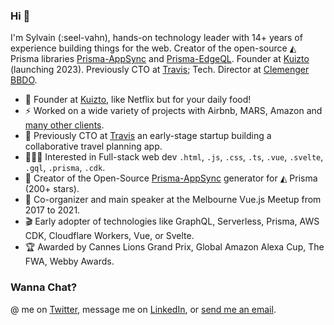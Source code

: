 ### Hi 🖖

I'm Sylvain (:seel-vahn), hands-on technology leader with 14+ years of experience building things for the web. Creator of the open-source ◭ Prisma libraries [Prisma-AppSync](https://github.com/maoosi/prisma-appsync) and [Prisma-EdgeQL](https://github.com/kuizto/prisma-edgeql). Founder at [Kuizto](https://kuizto.co) (launching 2023). Previously CTO at [Travis](https://www.travistravis.co/plan-a-trip); Tech. Director at [Clemenger BBDO](https://www.clemengerbbdo.com.au/).

- 🍉 Founder at [Kuizto](https://kuizto.co), like Netflix but for your daily food!
- ⚡️ Worked on a wide variety of projects with Airbnb, MARS, Amazon and [many other clients](https://sylvainsimao.com).
- 🧳 Previously CTO at [Travis](https://www.travistravis.co/plan-a-trip) an early-stage startup building a collaborative travel planning app.
- 👨🏽‍💻 Interested in Full-stack web dev `.html`, `.js`, `.css`, `.ts`, `.vue`, `.svelte`, `.gql`, `.prisma`, `.cdk`.
- 👾 Creator of the Open-Source [Prisma-AppSync](https://prisma-appsync.vercel.app) generator for ◭ Prisma (200+ stars).
- 💬 Co-organizer and main speaker at the Melbourne Vue.js Meetup from 2017 to 2021.
- 🎬 Early adopter of technologies like GraphQL, Serverless, Prisma, AWS CDK, Cloudflare Workers, Vue, or Svelte.
- 🏆 Awarded by Cannes Lions Grand Prix, Global Amazon Alexa Cup, The FWA, Webby Awards.

### Wanna Chat?

@ me on [Twitter](https://twitter.com/_maoosi), message me on [LinkedIn](https://www.linkedin.com/in/sylvainsimao/), or [send me an email](https://sylvainsimao.com/contact). 
